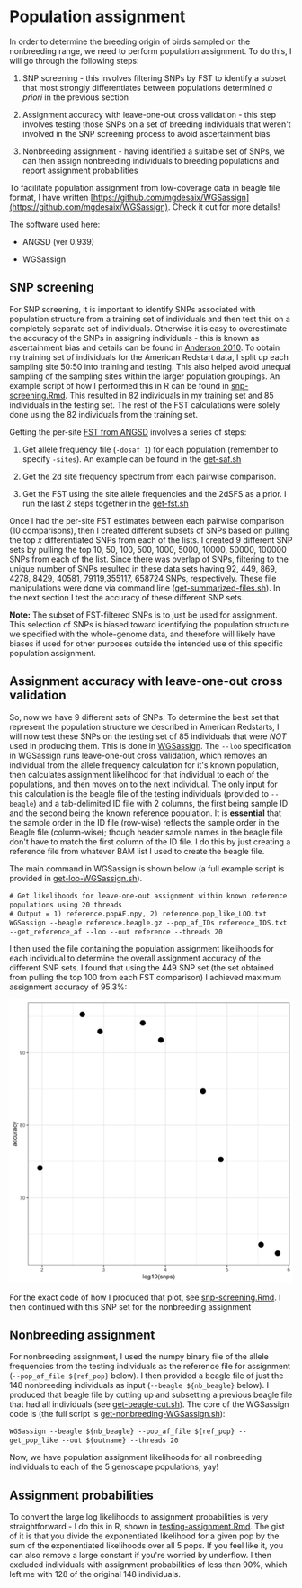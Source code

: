 # Population assignment

In order to determine the breeding origin of birds sampled on the nonbreeding range, we need to perform population assignment. To do this, I will go through the following steps:

1.  SNP screening - this involves filtering SNPs by FST to identify a subset that most strongly differentiates between populations determined *a priori* in the previous section

2.  Assignment accuracy with leave-one-out cross validation - this step involves testing those SNPs on a set of breeding individuals that weren't involved in the SNP screening process to avoid ascertainment bias

3.  Nonbreeding assignment - having identified a suitable set of SNPs, we can then assign nonbreeding individuals to breeding populations and report assignment probabilities

To facilitate population assignment from low-coverage data in beagle file format, I have written [https://github.com/mgdesaix/WGSassign](https://github.com/mgdesaix/WGSassign). Check it out for more details!

The software used here:

- ANGSD (ver 0.939)

- WGSassign


## SNP screening

For SNP screening, it is important to identify SNPs associated with population structure from a training set of individuals and then test this on a completely separate set of individuals. Otherwise it is easy to overestimate the accuracy of the SNPs in assigning individuals - this is known as ascertainment bias and details can be found in [Anderson 2010](https://doi.org/10.1111/j.1755-0998.2010.02846.x). To obtain my training set of individuals for the American Redstart data, I split up each sampling site 50:50 into training and testing. This also helped avoid unequal sampling of the sampling sites within the larger population groupings. An example script of how I performed this in R can be found in [snp-screening.Rmd](./other-scripts/snp-screening.Rmd). This resulted in 82 individuals in my training set and 85 individuals in the testing set. The rest of the FST calculations were solely done using the 82 individuals from the training set.

Getting the per-site [FST from ANGSD](http://www.popgen.dk/angsd/index.php/Fst) involves a series of steps:

1.  Get allele frequency file (`-dosaf 1`) for each population (remember to specify `-sites`). An example can be found in the [get-saf.sh](./slurm-scripts/get-saf.sh)

2. Get the 2d site frequency spectrum from each pairwise comparison. 

3. Get the FST using the site allele frequencies and the 2dSFS as a prior. I run the last 2 steps together in the [get-fst.sh](./slurm-scripts/get-fst.sh)

Once I had the per-site FST estimates between each pairwise comparison (10 comparisons), then I created different subsets of SNPs based on pulling the top *x* differentiated SNPs from each of the lists. I created 9 different SNP sets by pulling the top 10, 50, 100, 500, 1000, 5000, 10000, 50000, 100000 SNPs from each of the list. Since there was overlap of SNPs, filtering to the unique number of SNPs resulted in these data sets having 92, 449, 869, 4278, 8429, 40581, 79119,355117, 658724 SNPs, respectively. These file manipulations were done via command line ([get-summarized-files.sh](./slurm-scripts/get-summarized-files.sh)). In the next section I test the accuracy of these different SNP sets.

**Note:** The subset of FST-filtered SNPs is to just be used for assignment. This selection of SNPs is biased toward identifying the population structure we specified with the whole-genome data, and therefore will likely have biases if used for other purposes outside the intended use of this specific population assignment.

## Assignment accuracy with leave-one-out cross validation

So, now we have 9 different sets of SNPs. To determine the best set that represent the population structure we described in American Redstarts, I will now test these SNPs on the testing set of 85 individuals that were *NOT* used in producing them. This is done in [WGSassign](https://github.com/mgdesaix/WGSassign). The `--loo` specification in WGSassign runs leave-one-out cross validation, which removes an individual from the allele frequency calculation for it's known population, then calculates assignment likelihood for that individual to each of the populations, and then moves on to the next individual. The only input for this calculation is the beagle file of the testing individuals (provided to `--beagle`) and a tab-delimited ID file with 2 columns, the first being sample ID and the second being the known reference population. It is **essential** that the sample order in the ID file (row-wise) reflects the sample order in the Beagle file (column-wise); though header sample names in the beagle file don't have to match the first column of the ID file. I do this by just creating a reference file from whatever BAM list I used to create the beagle file.

The main command in WGSassign is shown below (a full example script is provided in [get-loo-WGSassign.sh](./slurm-scripts/get-loo-WGSassign.sh)). 

```
# Get likelihoods for leave-one-out assignment within known reference populations using 20 threads
# Output = 1) reference.popAF.npy, 2) reference.pop_like_LOO.txt
WGSassign --beagle reference.beagle.gz --pop_af_IDs reference_IDS.txt --get_reference_af --loo --out reference --threads 20
```

I then used the file containing the population assignment likelihoods for each individual to determine the overall assignment accuracy of the different SNP sets. I found that using the 449 SNP set (the set obtained from pulling the top 100 from each FST comparison) I achieved maximum assignment accuracy of 95.3%:

<img src="./img/testing-85ind-assignment-accuracy.png" alt="Testing-accuracy" width="600"/>

For the exact code of how I produced that plot, see [snp-screening.Rmd](./other-scripts/snp-screening.Rmd). I then continued with this SNP set for the nonbreeding assignment

## Nonbreeding assignment

For nonbreeding assignment, I used the numpy binary file of the allele frequencies from the testing individuals as the reference file for assignment (`--pop_af_file ${ref_pop}` below). I then provided a beagle file of just the 148 nonbreeding individuals as input (`--beagle ${nb_beagle}` below). I produced that beagle file by cutting up and subsetting a previous beagle file that had all individuals (see [get-beagle-cut.sh](./slurm-scripts/get-beagle-cut.sh)). The core of the WGSassign code is (the full script is [get-nonbreeding-WGSassign.sh](./slurm-scripts/get-nonbreeding-WGSassign.sh)):

```
WGSassign --beagle ${nb_beagle} --pop_af_file ${ref_pop} --get_pop_like --out ${outname} --threads 20
```

Now, we have population assignment likelihoods for all nonbreeding individuals to each of the 5 genoscape populations, yay!

## Assignment probabilities

To convert the large log likelihoods to assignment probabilities is very straightforward - I do this in R, shown in  [testing-assignment.Rmd](./other-scripts/testing-assignment.Rmd). The gist of it is that you divide the exponentiated likelihood for a given pop by the sum of the exponentiated likelihoods over all 5 pops. If you feel like it, you can also remove a large constant if you're worried by underflow. I then excluded individuals with assignment probabilities of less than 90%, which left me with 128 of the original 148 individuals. 

